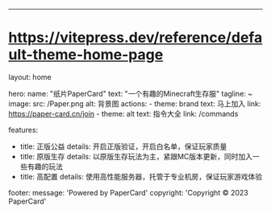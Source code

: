 ---
# https://vitepress.dev/reference/default-theme-home-page
layout: home

hero:
  name: "纸片PaperCard"
  text: "一个有趣的Minecraft生存服"
  tagline: ~
  image: 
    src: /Paper.png
    alt: 背景图
  actions:
    - theme: brand
      text: 马上加入
      link: https://paper-card.cn/join
    - theme: alt
      text: 指令大全
      link: /commands

features:
  - title: 正版公益
    details: 开启正版验证，开启白名单，保证玩家质量
  - title: 原版生存
    details: 以原版生存玩法为主，紧跟MC版本更新，同时加入一些有趣的玩法
  - title: 高配置
    details: 使用高性能服务器，托管于专业机房，保证玩家游戏体验

footer:
  message: 'Powered by PaperCard'
  copyright: 'Copyright © 2023 PaperCard'